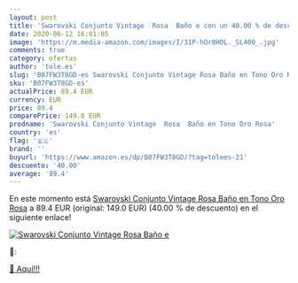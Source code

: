 ```yaml
---
layout: post
title: 'Swarovski Conjunto Vintage  Rosa  Baño e con un 40.00 % de descuento'
date: 2020-06-12 16:01:05
image: 'https://m.media-amazon.com/images/I/31P-hOr8HOL._SL400_.jpg'
comments: true
category: ofertas
author: 'tole.es'
slug: 'B07FW3T8GD-es Swarovski Conjunto Vintage Rosa Baño en Tono Oro Rosa'
sku: 'B07FW3T8GD-es'
actualPrice: 89.4 EUR
currency: EUR
price: 89.4
comparePrice: 149.0 EUR
prodname: 'Swarovski Conjunto Vintage  Rosa  Baño en Tono Oro Rosa'
country: 'es'
flag: '🇪🇸'
brand: ''
buyurl: 'https://www.amazon.es/dp/B07FW3T8GD/?tag=tolees-21'
descuento: '40.00'
average: '89.4'
---
```


En este momento está [Swarovski Conjunto Vintage  Rosa  Baño en Tono Oro Rosa](https://www.amazon.es/dp/B07FW3T8GD/?tag=tolees-21) a 89.4 EUR (original: 149.0 EUR) (40.00 %  de descuento) en el siguiente enlace!

[![Swarovski Conjunto Vintage  Rosa  Baño e](https://m.media-amazon.com/images/I/31P-hOr8HOL._SL400_.jpg)](https://www.amazon.es/dp/B07FW3T8GD/?tag=tolees-21)

🔎:


[🛒 Aquí!!!](https://www.amazon.es/dp/B07FW3T8GD/?tag=tolees-21)

